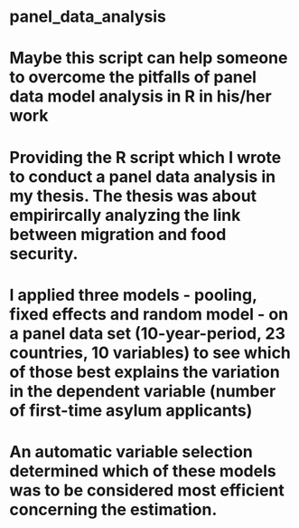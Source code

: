 # panel_data_analysis

# Maybe this script can help someone to overcome the pitfalls of panel data model analysis in R in his/her work

# Providing the R script which I wrote to conduct a panel data analysis in my thesis. The thesis was about empirircally analyzing the link between migration and food security.
# I applied three models - pooling, fixed effects and random model - on a panel data set (10-year-period, 23 countries, 10 variables) to see which of those best explains the variation in the dependent variable (number of first-time asylum applicants)
# An automatic variable selection determined which of these models was to be considered most efficient concerning the estimation. 
